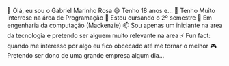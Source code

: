 👋 Olá, eu sou o Gabriel Marinho Rosa
😄 Tenho 18 anos e...
👀 Tenho Muito interrese na área de Programação
🌱 Estou cursando o 2º semestre 
💞️ Em engenharia da computação (Mackenzie)
📫 Sou apenas um iniciante na area da tecnologia e pretendo ser alguem muito relevante na area
⚡ Fun fact:  quando me interesso por algo eu fico obcecado até me tornar o melhor 
🎮 Pretendo ser dono de uma grande empresa algum dia...
